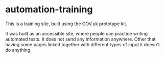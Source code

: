 # automation-training
This is a training site, built using the GOV.uk prototype kit.

It was built as an accessible site, where people can practice writing automated tests.
It does not send any information anywhere.
Other that having some pages linked together with different types of input it doesn't do anything.
